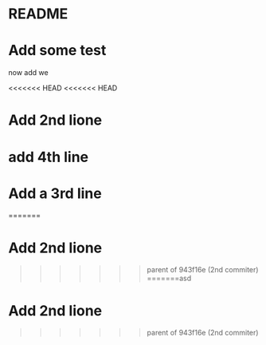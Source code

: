 # README

# Add some test
 now add 
we

<<<<<<< HEAD
<<<<<<< HEAD
# Add 2nd lione

# add 4th line

# Add a 3rd line 
=======
# Add 2nd lione
>>>>>>> parent of 943f16e (2nd commiter)
=======asd
# Add 2nd lione
>>>>>>> parent of 943f16e (2nd commiter)
